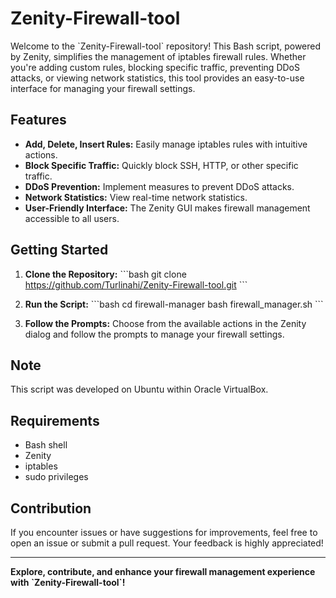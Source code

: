 # Zenity-Firewall-tool

Welcome to the \`Zenity-Firewall-tool\` repository! This Bash script, powered by Zenity, simplifies the management of iptables firewall rules. Whether you're adding custom rules, blocking specific traffic, preventing DDoS attacks, or viewing network statistics, this tool provides an easy-to-use interface for managing your firewall settings.

## Features

- **Add, Delete, Insert Rules:** Easily manage iptables rules with intuitive actions.
- **Block Specific Traffic:** Quickly block SSH, HTTP, or other specific traffic.
- **DDoS Prevention:** Implement measures to prevent DDoS attacks.
- **Network Statistics:** View real-time network statistics.
- **User-Friendly Interface:** The Zenity GUI makes firewall management accessible to all users.

## Getting Started

1. **Clone the Repository:**
   \`\`\`bash
   git clone https://github.com/Turlinahi/Zenity-Firewall-tool.git
   \`\`\`

2. **Run the Script:**
   \`\`\`bash
   cd firewall-manager
   bash firewall_manager.sh
   \`\`\`

3. **Follow the Prompts:**
   Choose from the available actions in the Zenity dialog and follow the prompts to manage your firewall settings.

## Note
This script was developed on Ubuntu within Oracle VirtualBox.

## Requirements

- Bash shell
- Zenity
- iptables
- sudo privileges

## Contribution

If you encounter issues or have suggestions for improvements, feel free to open an issue or submit a pull request. Your feedback is highly appreciated!


---

**Explore, contribute, and enhance your firewall management experience with \`Zenity-Firewall-tool\`!**
